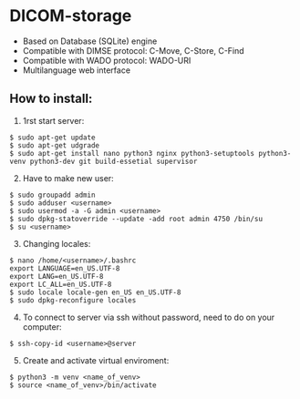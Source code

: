 # DICOM-storage
- Based on Database (SQLite) engine
- Compatible with DIMSE protocol: C-Move, C-Store, C-Find
- Compatible with WADO protocol: WADO-URI
- Multilanguage web interface

## How to install:
1) 1rst start server:
```
$ sudo apt-get update
$ sudo apt-get udgrade
$ sudo apt-get install nano python3 nginx python3-setuptools python3-venv python3-dev git build-essetial supervisor
```
2) Have to make new user:
```
$ sudo groupadd admin
$ sudo adduser <username>
$ sudo usermod -a -G admin <username>
$ sudo dpkg-statoverride --update -add root admin 4750 /bin/su
$ su <username>
```
3) Changing locales:
```
$ nano /home/<username>/.bashrc
export LANGUAGE=en_US.UTF-8
export LANG=en_US.UTF-8
export LC_ALL=en_US.UTF-8
$ sudo locale locale-gen en_US en_US.UTF-8
$ sudo dpkg-reconfigure locales
```
4) To connect to server via ssh without password, need to do on your computer:
```
$ ssh-copy-id <username>@server
```
5) Create and activate virtual enviroment:
```
$ python3 -m venv <name_of_venv>
$ source <name_of_venv>/bin/activate
```

